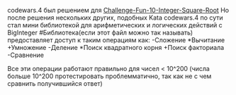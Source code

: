 codewars.4 был решением для [Challenge-Fun-10-Integer-Square-Root](https://www.codewars.com/kata/58a3fa665973c2a6e80000c4)
Но после решения нескольких других, подобных Kata 
codewars.4 по сути стал мини библиотекой для арифметических и логических действий с BigInteger
#Библиотека(если этот файл можно так называть) предоставляет доступ к таким операциям как:
-Сложение
*Вычитание
+Умножение
-Деление
*Поиск квадратного корня
+Поиск факториала
-Сравнение

Все эти операции работают правильно для чисел < 10^200 (числа больше 10^200 протестировать проблемматично, так как не с чем сравнить получившийся ответ)
